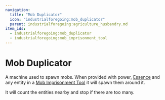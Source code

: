 ```yaml
---
navigation:
  title: "Mob Duplicator"
  icon: "industrialforegoing:mob_duplicator"
  parent: industrialforegoing:agriculture_husbandry.md
item_ids:
  - industrialforegoing:mob_duplicator
  - industrialforegoing:mob_imprisonment_tool
---
```


# Mob Duplicator

A machine used to spawn mobs. When provided with power, [Essence](./essence.md) and any entity in a  [Mob Imprisonment Tool](../mib.md) it will spawn them around it. 

It will count the entities nearby and stop if there are too many.



<Recipe id="industrialforegoing:mob_duplicator" />



<Recipe id="industrialforegoing:mob_imprisonment_tool" />

